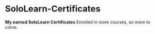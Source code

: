 # SoloLearn-Certificates
**My earned SoloLearn Certificates**
Enrolled in more courses, so more to come.
